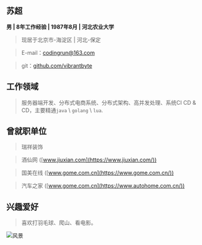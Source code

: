 ## 苏超

**男 | 8年工作经验 | 1987年8月 | 河北农业大学**
>现居于北京市-海淀区 | 河北-保定

>E-mail：codingrun@163.com

>git：[github.com/vibrantbyte](https://github.com/vibrantbyte/)

## 工作领域
>服务器端开发、分布式电商系统、分布式架构、高并发处理、系统CI CD & CD，主要精通`java` \ `golang` \ `lua`.

## 曾就职单位
>瑞祥装饰

>酒仙网 ([www.jiuxian.com](https://www.jiuxian.com/))

>国美在线 ([www.gome.com.cn](https://www.gome.com.cn/))

>汽车之家 ([www.gome.com.cn](https://www.autohome.com.cn/))

## 兴趣爱好
>喜欢打羽毛球、爬山、看电影。

![风景](https://vibrantbyte.github.io/IMG_0461.JPG)
